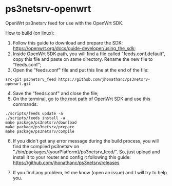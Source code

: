 # ps3netsrv-openwrt
OpenWrt ps3netsrv feed for use with the OpenWrt SDK.

How to build (on linux):
1. Follow this guide to download and prepare the SDK: https://openwrt.org/docs/guide-developer/using_the_sdk;
2. Inside OpenWrt SDK path, you will find a file called "feeds.conf.default", copy this file and paste on same directory. Rename the new file to "feeds.conf";
3. Open the "feeds.conf" file and put this line at the end of the file:
```
src-git ps3netsrv_feed https://github.com/jhonathanc/ps3netsrv-openwrt.git
```
4. Save the "feeds.conf" and close the file;
5. On the terminal, go to the root path of OpenWrt SDK and use this commands:
```
./scripts/feeds update -a
./scripts/feeds install -a
make package/ps3netsrv/download
make package/ps3netsrv/prepare
make package/ps3netsrv/compile
```
6. If you didn't get any error message during the build process, you will find the compiled ps3netsrv on "./bin/packages/{yourPlatform}/ps3netsrv_feed/". So, just upload and install it to your router and config it following this guide:
https://github.com/jhonathanc/ps3netsrv/releases

7. If you find any problem, let me know (open an issue) and I will try to help you.
